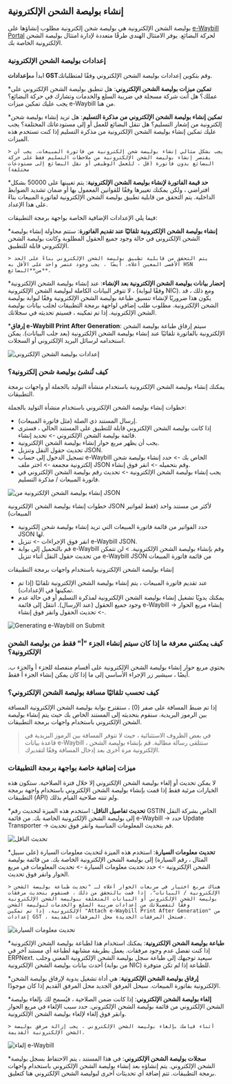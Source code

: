 ## إنشاء بوليصة الشحن الإلكترونية

بوليصة الشحن الإلكترونية هي بوليصة شحن إلكترونية مطلوب إنشاؤها على [e-Waybill Portal](https://ewaybillgst.gov.in/) لحركة البضائع. يوفر الامتثال الهندي طرقًا متعددة لإدارة امتثال بوليصة الشحن الإلكترونية الخاصة بك.

### إعدادات بوليصة الشحن الإلكترونية

ابدأ مع**إعدادات GST**وقم بتكوين إعدادات بوليصة الشحن الإلكتروني وفقًا لمتطلباتك.

***تمكين ميزات بوليصة الشحن الإلكتروني**: هل تنطبق بوليصة الشحن الإلكتروني على عملك؟ هل أنت شركة مسجلة في ضريبة السلع والخدمات وتشارك في حركة البضائع؟ يجب عليك تمكين ميزات e-Waybill من هنا.
    
***تمكين إنشاء بوليصة الشحن الإلكتروني من مذكرة التسليم**: هل تريد إنشاء بوليصة شحن إلكترونية من إشعار التسليم؟ هل تنقل البضائع للعمل أو إلى مستودعاتك المختلفة؟ يجب عليك تمكين إنشاء بوليصة الشحن الإلكترونية من مذكرة التسليم إذا كنت تستخدم هذه الميزات.
    
    > يجب بشكل مثالي إنشاء بوليصة شحن إلكترونية من فاتورة المبيعات. يجب أن يقتصر إنشاء بوليصة الشحن الإلكترونية من ملاحظات التسليم فقط على حركة البضائع بدون فاتورة (قل ، للعمل الوظيفي أو نقل البضائع إلى مستودعات مختلفة)
    
***حد قيمة الفاتورة لإنشاء بوليصة الشحن الإلكترونية**: يتم تعيينها على 50000 بشكل افتراضي ، ولكن يمكنك تغييرها وفقًا للقوانين المعمول بها أو ضمان تشديد الضوابط الداخلية. يتم التحقق من قابلية تطبيق بوليصة الشحن الإلكترونية لفاتورة المبيعات بناءً على هذا الإعداد.
    

فيما يلي الإعدادات الإضافية الخاصة بواجهة برمجة التطبيقات:

***إنشاء بوليصة الشحن الإلكترونية تلقائيًا عند تقديم الفاتورة**: ستتم محاولة إنشاء بوليصة الشحن الإلكتروني في حالة وجود جميع الحقول المطلوبة وكانت بوليصة الشحن الإلكتروني قابلة للتطبيق.
    
    > يتم التحقق من قابلية تطبيق بوليصة الشحن الإلكتروني بناءً على الحد الأقصى المعين أعلاه. أيضًا ، يجب وجود عنصر واحد على الأقل به HSN من**البضائع**.
    
***إحضار بيانات بوليصة الشحن الإلكترونية بعد الإنشاء**: عند إنشاء بوليصة الشحن الإلكترونية ، لا تتوفر البيانات الكاملة لبوليصة الشحن الإلكترونية (وفقًا لبوابة NIC). ومع ذلك ، قد يكون هذا ضروريًا لإنشاء تنسيق طباعة بوليصة الشحن الإلكترونية وفقًا لبوابة بوليصة الشحن الإلكترونية. مطلوب طلب إضافي لواجهة برمجة التطبيقات لجلب بيانات بوليصة الشحن الإلكترونية. إذا تم تمكينه ، فسيتم تحديثه في سجلاتك.
    
***إرفاق e-Waybill Print After Generation**: سيتم إرفاق طباعة بوليصة الشحن الإلكترونية بالفاتورة تلقائيًا عند إنشاء بوليصة الشحن الإلكترونية (بعد جلب البيانات). يمكن استخدامه لرسائل البريد الإلكتروني أو السجلات.
    

![إعدادات بوليصة الشحن الإلكتروني](https://docs.erpnext.com/files/e_waybill_settings.png)

### كيف تُنشئ بوليصة شحن إلكترونية؟

يمكنك إنشاء بوليصة الشحن الإلكترونية باستخدام منشأة التوليد بالجملة أو واجهات برمجة التطبيقات.

خطوات إنشاء بوليصة الشحن الإلكتروني باستخدام منشأة التوليد بالجملة:

* إرسال المستند ذي الصلة (مثل فاتورة المبيعات).
* إذا كانت بوليصة الشحن الإلكتروني قابلة للتطبيق على المستند الحالي ، فسترى قائمة بوليصة الشحن الإلكتروني -> تحديد إنشاء.
* يجب أن يظهر مربع حوار إنشاء بوليصة الشحن الإلكترونية.
* تحديث حقول النقل وتنزيل JSON.
* تسجيل الدخول إلى حساب e-Waybill الخاص بك -> حدد إنشاء بوليصة شحن إلكترونية مجمعة -> اختر ملف JSON وقم بتحميله -> انقر فوق إنشاء.
* يجب إنشاء بوليصة الشحن الإلكترونية -> تحديث رقم بوليصة الشحن الإلكتروني في فاتورة المبيعات / مذكرة التسليم.

![إنشاء بوليصة الشحن الإلكترونية من JSON](https://docs.erpnext.com/files/generate_e_waybill_from_json.gif)

خطوات إنشاء بوليصة الشحن الإلكترونية JSON لأكثر من مستند واحد (فقط لفواتير المبيعات)

* حدد الفواتير من قائمة فاتورة المبيعات التي تريد إنشاء بوليصة شحن إلكترونية JSON لها.
* انقر فوق الإجراءات -> تنزيل e-Waybill JSON.
* قم بالتحميل إلى بوابة e-Waybill وقم بإنشاء بوليصة الشحن الإلكترونية. > لن تتمكن من تحديث حقول النقل أثناء تنزيل e-Waybill JSON من قائمة فاتورة المبيعات

إنشاء بوليصة الشحن الإلكترونية باستخدام واجهات برمجة التطبيقات

* عند تقديم فاتورة المبيعات ، يتم إنشاء بوليصة الشحن الإلكترونية تلقائيًا (إذا تم تمكينها في الإعدادات).
* يمكنك يدويًا تشغيل إنشاء بوليصة الشحن الإلكترونية لمذكرة التسليم أو في حالة عدم وجود جميع الحقول (عند الإرسال). انتقل إلى قائمة e-Waybill -> إنشاء مربع الحوار -> تحديث الحقول وانقر فوق إنشاء.

![Generating e-Waybill on Submit](https://docs.erpnext.com/files/generating_e_waybill.gif)

### كيف يمكنني معرفة ما إذا كان سيتم إنشاء الجزء "أ" فقط من بوليصة الشحن الإلكترونية؟

يحتوي مربع حوار إنشاء بوليصة الشحن الإلكترونية على أقسام منفصلة للجزء أ والجزء ب. أيضًا ، سيشير زر الإجراء الأساسي إلى ما إذا كان يمكن إنشاء الجزء أ فقط.

### كيف تحسب تلقائيًا مسافة بوليصة الشحن الإلكتروني؟

إذا تم ضبط المسافة على صفر (0) ، ستقترح بوابة بوليصة الشحن الإلكترونية المسافة بين الرموز البريدية. سنقوم بتحديثه إلى المستند الخاص بك حيث يتم إنشاء بوليصة الشحن الإلكتروني باستخدام واجهات برمجة التطبيقات.

> في بعض الظروف الاستثنائية ، حيث لا تتوفر المسافة بين الرموز البريدية في قاعدة بيانات e-Waybill ، ستتلقى رسالة مطالبة. قم بإنشاء بوليصة الشحن الإلكترونية مرة أخرى بعد إدخال المسافة وفقًا لتقديرك.

### ميزات إضافية خاصة بواجهة برمجة التطبيقات

لا يمكن تحديث أو إلغاء بوليصة الشحن الإلكتروني إلا خلال فترة الصلاحية. ستكون هذه الخيارات مرئية فقط إذا قمت بإنشاء بوليصة الشحن الإلكتروني باستخدام واجهة برمجة التطبيقات (API) ولم تنته صلاحية القيام بذلك.

***تحديث تفاصيل الناقل**: استخدم هذه الميزة لتحديث رقم GSTIN الخاص بشركة النقل إلى بوليصة الشحن الإلكترونية الخاصة بك. من قائمة e-Waybill -> حدد Update Transporter -> قم بتحديث المعلومات المناسبة وانقر فوق تحديث.

![تحديث الناقل](https://docs.erpnext.com/files/update_transporter.gif)

***تحديث معلومات السيارة**: استخدم هذه الميزة لتحديث معلومات السيارة (على سبيل المثال ، رقم السيارة) إلى بوليصة الشحن الإلكترونية الخاصة بك. من قائمة بوليصة الشحن الإلكترونية -> حدد تحديث معلومات السيارة -> تحديث المعلومات في مربع الحوار وانقر فوق تحديث.
    
    > هناك مربع اختيار في مربعات الحوار أعلاه لـ "تحديث طباعة بوليصة الشحن الإلكترونية / البيانات". إذا قمت بالتحقق من ذلك ، فسنقوم بتحديث مرفقات بوليصة الشحن الإلكتروني أو البيانات المتعلقة ببوليصة الشحن الإلكترونية وفقًا لتفضيلاتك من إعدادات ضريبة السلع والخدمات لبوليصة الشحن الإلكترونية. إذا تم تمكين "Attach e-Waybill Print After Generation" من إعدادات GST ، فستحل المرفقات الجديدة محل المرفقات القديمة.
    

![تحديث معلومات السيارة](https://docs.erpnext.com/files/update_vehicle_info.gif)

***طباعة بوليصة الشحن الإلكترونية**: يمكنك استخدام هذا لطباعة بوليصة الشحن الإلكترونية إذا كنت تفضل عدم وجود مرفقات. يعمل بطريقة مشابهة لطباعة أي مستند آخر في ERPNext. سيعيد توجيهك إلى طباعة سجل بوليصة الشحن الإلكترونية المعني وجلب أحدث بيانات بوليصة الشحن الإلكترونية (من بوابة NIC) للطباعة إذا لم تكن متوفرة.
    
***إرفاق بوليصة الشحن الإلكترونية**: هي أداة تشغيل يدوية لإرفاق بوليصة الشحن الإلكترونية بفاتورة المبيعات. سيحل المرفق الجديد محل المرفق القديم إذا كان موجودًا.
    
***إلغاء بوليصة الشحن الإلكتروني**: إذا كانت ضمن الصلاحية ، فيُسمح لك بإلغاء بوليصة الشحن الإلكتروني من قائمة بوليصة الشحن الإلكتروني. حدد سبب الإلغاء في مربع الحوار وانقر فوق إلغاء لإلغاء بوليصة الشحن الإلكترونية.
    
    > أثناء قيامك بإلغاء بوليصة الشحن الإلكتروني ، يجب إزالة مرفق بوليصة الشحن الإلكترونية القديمة.
    

![إلغاء e-Waybill](https://docs.erpnext.com/files/cancel_e_waybill.gif)

***سجلات بوليصة الشحن الإلكتروني**: في هذا المستند ، يتم الاحتفاظ بسجل بوليصة الشحن الإلكتروني. يتم إنشاؤه بعد إنشاء بوليصة الشحن الإلكتروني باستخدام واجهات برمجة التطبيقات. تتم إضافة أي تحديثات أخرى لبوليصة الشحن الإلكتروني هنا كتعليق.